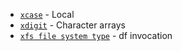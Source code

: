 - [`xcase`](https://www.gnu.org/software/coreutils/manual/html_node/Local.html#index-xcase) - Local
- [`xdigit`](https://www.gnu.org/software/coreutils/manual/html_node/Character-arrays.html#index-xdigit) - Character arrays
- [`xfs file system type`](https://www.gnu.org/software/coreutils/manual/html_node/df-invocation.html#index-xfs-file-system-type) - df invocation
